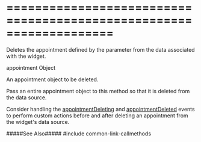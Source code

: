 ===================================================================
===================================================================

<!--shortDescription-->
Deletes the appointment defined by the parameter from the data associated with the widget.
<!--/shortDescription-->

<!--paramName1-->appointment<!--/paramName1-->
<!--paramType1-->Object<!--/paramType1-->
<!--paramDescription1-->
An appointment object to be deleted.
<!--/paramDescription1-->

<!--fullDescription-->
Pass an entire appointment object to this method so that it is deleted from the data source.

Consider handling the [appointmentDeleting](/Documentation/ApiReference/UI_Widgets/dxScheduler/Events/#appointmentDeleting) and [appointmentDeleted](/Documentation/ApiReference/UI_Widgets/dxScheduler/Events/#appointmentDeleted) events to perform custom actions before and after deleting an appointment from the widget's data source.

#####See Also#####
#include common-link-callmethods
<!--/fullDescription-->